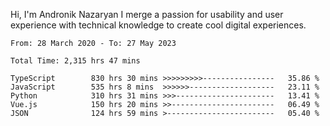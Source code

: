 Hi, I'm Andronik Nazaryan
I merge a passion for usability and user experience with technical knowledge to create cool digital experiences.


<!--START_SECTION:waka-->

```text
From: 28 March 2020 - To: 27 May 2023

Total Time: 2,315 hrs 47 mins

TypeScript        830 hrs 30 mins >>>>>>>>>----------------   35.86 %
JavaScript        535 hrs 8 mins  >>>>>>-------------------   23.11 %
Python            310 hrs 31 mins >>>----------------------   13.41 %
Vue.js            150 hrs 20 mins >>-----------------------   06.49 %
JSON              124 hrs 59 mins >------------------------   05.40 %
```

<!--END_SECTION:waka-->
